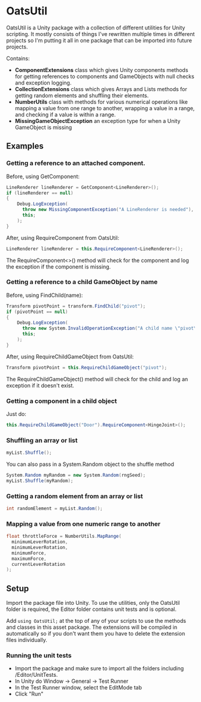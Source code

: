 # OatsUtil

OatsUtil is a Unity package with a collection of different utilities for Unity scripting. It mostly consists of things I've rewritten multiple times in different projects so I'm putting it all in one package that can be imported into future projects.

Contains:
* <b>ComponentExtensions</b> class which gives Unity components methods for getting references to components and GameObjects with null checks and exception logging.
* <b>CollectionExtensions</b> class which gives Arrays and Lists methods for getting random elements and shuffling their elements.
* <b>NumberUtils</b> class with methods for various numerical operations like mapping a value from one range to another, wrapping a value in a range, and checking if a value is within a range.
* <b>MissingGameObjectException</b> an exception type for when a Unity GameObject is missing

## Examples
### Getting a reference to an attached component.
Before, using GetComponent:
```C#
LineRenderer lineRenderer = GetComponent<LineRenderer>();
if (lineRenderer == null)
{
    Debug.LogException(
      throw new MissingComponentException("A LineRenderer is needed"),
      this;
    );
}
```
After, using RequireComponent from OatsUtil:
```C#
LineRenderer lineRenderer = this.RequireComponent<LineRenderer>();
```
The RequireComponent<>() method will check for the component and log the exception if the component is missing.

### Getting a reference to a child GameObject by name
Before, using FindChild(name):
```C#
Transform pivotPoint = transform.FindChild("pivot");
if (pivotPoint == null)
{
    Debug.LogException(
      throw new System.InvalidOperationException("A child name \"pivot\" is needed"),
      this;
    ); 
}
```

After, using RequireChildGameObject from OatsUtil:
```C#
Transform pivotPoint = this.RequireChildGameObject("pivot");
```
The RequireChildGameObject() method will check for the child and log an exception if it doesn't exist.

### Getting a component in a child object
Just do:
```C#
this.RequireChildGameObject("Door").RequireComponent<HingeJoint>();
```

### Shuffling an array or list
```C#
myList.Shuffle();
```
You can also pass in a System.Random object to the shuffle method
```C#
System.Random myRandom = new System.Random(rngSeed);
myList.Shuffle(myRandom);
```

### Getting a random element from an array or list
```C#
int randomElement = myList.Random();
```

### Mapping a value from one numeric range to another
```C#
float throttleForce = NumberUtils.MapRange(
  minimumLeverRotation,
  minimumLeverRotation,
  minimumForce,
  maximumForce,
  currentLeverRotation
);
```

## Setup
Import the package file into Unity. To use the utilities, only the OatsUtil folder is required, the Editor folder contains unit tests and is optional.

Add `using OatsUtil;` at the top of any of your scripts to use the methods and classes in this asset package. The extensions will be compiled in automatically so if you don't want them you have to delete the extension files individually.

### Running the unit tests
* Import the package and make sure to import all the folders including /Editor/UnitTests. 
* In Unity do Window -> General -> Test Runner
* In the Test Runner window, select the EditMode tab
* Click "Run"
